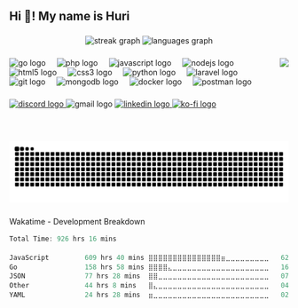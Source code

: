 <h2 align="left">Hi 👋! My name is Huri</h2>

###

<div align="center">
  <img src="https://streak-stats.demolab.com?user=mashurimansur&locale=en&mode=daily&theme=material-palenight&hide_border=true&border_radius=5&date_format=j%20M%5B%20Y%5D" height="150" alt="streak graph"  />
  <img src="https://github-readme-stats.vercel.app/api/top-langs?username=mashurimansur&locale=en&hide_title=false&layout=compact&card_width=320&langs_count=6&theme=material-palenight&hide_border=true" height="150" alt="languages graph"  />
</div>

###

<img align="right" height="150" src="https://media0.giphy.com/media/v1.Y2lkPTc5MGI3NjExcTB3bmk2eWh3dHFvbHd5bnZsMDFia2loNmsybnFwd2tuNTRydnJvNyZlcD12MV9pbnRlcm5hbF9naWZfYnlfaWQmY3Q9Zw/JqmupuTVZYaQX5s094/giphy.gif"  />

###

<div align="left">
  <img src="https://cdn.simpleicons.org/go/00ADD8" height="30" alt="go logo"  />
  <img width="12" />
  <img src="https://cdn.simpleicons.org/php/777BB4" height="30" alt="php logo"  />
  <img width="12" />
  <img src="https://cdn.jsdelivr.net/gh/devicons/devicon/icons/javascript/javascript-original.svg" height="30" alt="javascript logo"  />
  <img width="12" />
  <img src="https://cdn.simpleicons.org/nodedotjs/339933" height="30" alt="nodejs logo"  />
  <img width="12" />
  <img src="https://cdn.jsdelivr.net/gh/devicons/devicon/icons/html5/html5-original.svg" height="30" alt="html5 logo"  />
  <img width="12" />
  <img src="https://cdn.jsdelivr.net/gh/devicons/devicon/icons/css3/css3-original.svg" height="30" alt="css3 logo"  />
  <img width="12" />
  <img src="https://cdn.simpleicons.org/python/3776AB" height="30" alt="python logo"  />
  <img width="12" />
  <img src="https://cdn.simpleicons.org/laravel/FF2D20" height="30" alt="laravel logo"  />
  <img width="12" />
  <img src="https://cdn.simpleicons.org/git/F05032" height="30" alt="git logo"  />
  <img width="12" />
  <img src="https://cdn.simpleicons.org/mongodb/47A248" height="30" alt="mongodb logo"  />
  <img width="12" />
  <img src="https://cdn.simpleicons.org/docker/2496ED" height="30" alt="docker logo"  />
  <img width="12" />
  <img src="https://cdn.simpleicons.org/postman/FF6C37" height="30" alt="postman logo"  />
</div>

###

<div align="left">
  <a href="http://discordapp.com/users/412498553890537472" target="_blank">
    <img src="https://img.shields.io/static/v1?message=Discord&logo=discord&label=&color=7289DA&logoColor=white&labelColor=&style=for-the-badge" height="35" alt="discord logo"  />
  </a>
  <img src="https://img.shields.io/static/v1?message=Gmail&logo=gmail&label=&color=D14836&logoColor=white&labelColor=&style=for-the-badge" height="35" alt="gmail logo"  />
  <a href="https://www.linkedin.com/in/mashuri-m-66ab79a7/" target="_blank">
    <img src="https://img.shields.io/static/v1?message=LinkedIn&logo=linkedin&label=&color=0077B5&logoColor=white&labelColor=&style=for-the-badge" height="35" alt="linkedin logo"  />
  </a>
  <a href="https://ko-fi.com/mashurimansur" target="_blank">
    <img src="https://img.shields.io/static/v1?message=Ko-fi&logo=ko-fi&label=&color=F16061&logoColor=white&labelColor=&style=for-the-badge" height="35" alt="ko-fi logo"  />  
  </a>
</div>

###

<br clear="both">

<img src="https://raw.githubusercontent.com/mashurimansur/mashurimansur/output/snake.svg" alt="Snake animation" />

###

Wakatime - Development Breakdown
<!--START_SECTION:waka-->

```go
Total Time: 926 hrs 16 mins

JavaScript         609 hrs 40 mins ⣿⣿⣿⣿⣿⣿⣿⣿⣿⣿⣿⣿⣿⣿⣿⣶⣀⣀⣀⣀⣀⣀⣀⣀⣀   62.83 %
Go                 158 hrs 58 mins ⣿⣿⣿⣿⣄⣀⣀⣀⣀⣀⣀⣀⣀⣀⣀⣀⣀⣀⣀⣀⣀⣀⣀⣀⣀   16.38 %
JSON               77 hrs 28 mins  ⣿⣿⣀⣀⣀⣀⣀⣀⣀⣀⣀⣀⣀⣀⣀⣀⣀⣀⣀⣀⣀⣀⣀⣀⣀   07.98 %
Other              44 hrs 8 mins   ⣿⣄⣀⣀⣀⣀⣀⣀⣀⣀⣀⣀⣀⣀⣀⣀⣀⣀⣀⣀⣀⣀⣀⣀⣀   04.55 %
YAML               24 hrs 28 mins  ⣶⣀⣀⣀⣀⣀⣀⣀⣀⣀⣀⣀⣀⣀⣀⣀⣀⣀⣀⣀⣀⣀⣀⣀⣀   02.52 %
```

<!--END_SECTION:waka-->
